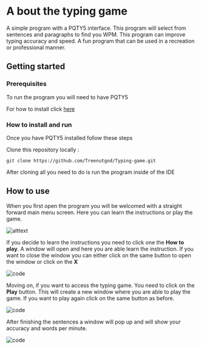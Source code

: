 #  A bout the typing game
A simple program with a PQTY5 interface. This program will select from sentences and paragraphs to find you WPM. This program can improve typing accuracy and speed. A fun program that can be used in a recreation or professional manner.

## Getting started
### Prerequisites
To run the program you will need to have PQTY5

For how to install click [here](https://pypi.org/project/PyQt5/)

### How to install and run
Once you have PQTY5 installed follow these steps


Clone this repository locally :
```
git clone https://github.com/Treenutgod/Typing-game.git
```

After cloning all you need to do is run the program inside of the IDE

## How to use
When you first open the program you will be welcomed with a straight forward main menu screen. Here you can learn the instructions or play the game.


![alttext](https://user-images.githubusercontent.com/78819516/119418898-0c8ccd00-bcc7-11eb-99da-50ea3ad47530.JPG)


If you decide to learn the instructions you need to click one the **How to play**. A window will open and here you are able learn the instruction. If you want to close the window you can either click on the same button to open the window or click on the **X**

![code](https://user-images.githubusercontent.com/78819516/119420887-62fc0a80-bccb-11eb-8c17-a4a646e16624.JPG)

Moving on, if you want to access the typing game. You need to click on the **Play** button. This will create a new window where you are able to play the game. If you want to play again click on the same button as before.

![code](https://user-images.githubusercontent.com/78819516/119422547-58437480-bccf-11eb-8ab0-c2b8bc35cde6.JPG)

After finishing the sentences a window  will pop up and will show your accuracy and words per minute.

![code](https://user-images.githubusercontent.com/78819516/119423241-d94f3b80-bcd0-11eb-9a91-4a33150a5270.JPG)

